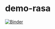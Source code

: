 # demo-rasa

[![Binder](https://mybinder.org/badge_logo.svg)](https://mybinder.org/v2/gh/laripaim/demo-rasa/HEAD)
